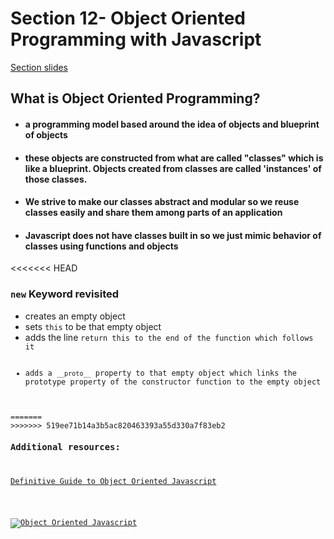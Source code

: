 <h1>Section 12- Object Oriented Programming with Javascript</h1>
<p><a href="http://webdev.slides.com/eschoppik/oop-in-javascript#/">Section slides</a></p>
<h2>What is Object Oriented Programming?</h2>
<ul>
    <li>
        <h4>a programming model based around the idea of objects and blueprint of objects</h4>
    </li>
    <li>
        <h4>these objects are constructed from what are called "classes" which is like a blueprint. Objects created from classes are called 'instances' of those classes.</h4>
    </li>
    <li>
        <h4>We strive to make our classes abstract and modular so we reuse classes easily and share them among parts of an application</h4>
    </li>
    <li>
        <h4>Javascript does not have classes built in so we just mimic behavior of classes using functions and objects</h4>
    </li>
</ul>
<<<<<<< HEAD
<h3><code>new</code> Keyword revisited</h3>
<ul>
    <li>creates an empty object</li>
    <li>sets <code>this</code> to be that empty object</li>
    <li>adds the line <code>return this</> to the end of the function which follows it</li>
    <li>adds a <code>__proto__</code> property to that empty object which links the prototype property of the constructor function to the empty object</li>
</ul>
=======
>>>>>>> 519ee71b14a3b5ac820463393a55d330a7f83eb2
<h3>Additional resources:</h3>
<p><a href="https://www.youtube.com/watch?v=PMfcsYzj-9M">Definitive Guide to Object Oriented Javascript</a></p>

[![Object Oriented Javascript](https://img.youtube.com/vi/PMfcsYzj-9M/0.jpg)](https://www.youtube.com/watch?v=PMfcsYzj-9M)